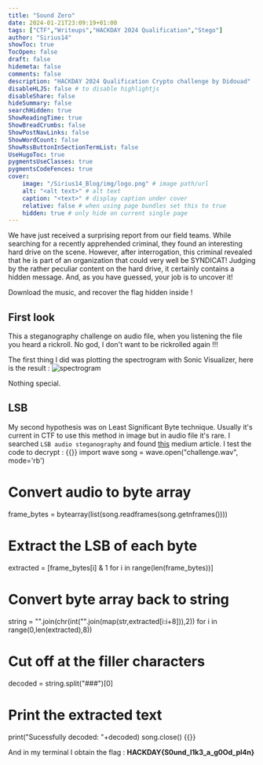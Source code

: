 ```yaml
---
title: "Sound Zero"
date: 2024-01-21T23:09:19+01:00
tags: ["CTF","Writeups","HACKDAY 2024 Qualification","Stego"]
author: "Sirius14"
showToc: true
TocOpen: false
draft: false
hidemeta: false
comments: false
description: "HACKDAY 2024 Qualification Crypto challenge by Didouad"
disableHLJS: false # to disable highlightjs
disableShare: false
hideSummary: false
searchHidden: true
ShowReadingTime: true
ShowBreadCrumbs: false
ShowPostNavLinks: false
ShowWordCount: false
ShowRssButtonInSectionTermList: false
UseHugoToc: true
pygmentsUseClasses: true
pygmentsCodeFences: true
cover:
    image: "/Sirius14_Blog/img/logo.png" # image path/url
    alt: "<alt text>" # alt text
    caption: "<text>" # display caption under cover
    relative: false # when using page bundles set this to true
    hidden: true # only hide on current single page
---
```


We have just received a surprising report from our field teams. While searching for a recently apprehended criminal, they found an interesting hard drive on the scene. However, after interrogation, this criminal revealed that he is part of an organization that could very well be SYNDICAT! Judging by the rather peculiar content on the hard drive, it certainly contains a hidden message. And, as you have guessed, your job is to uncover it! 

Download the music, and recover the flag hidden inside !

## First look

This a steganography challenge on audio file, when you listening the file you heard a rickroll. No god, I don't want to be rickrolled again !!!

The first thing I did was plotting the spectrogram with Sonic Visualizer, here is the result :
![spectrogram](/Sirius14_Blog/img/writeups/sound_zero_1.png)

Nothing special.

## LSB 

My second hypothesis was on Least Significant Byte technique. Usually it's current in CTF to use this method in image but in audio file it's rare.
I searched `LSB audio steganography` and found [this](https://sumit-arora.medium.com/audio-steganography-the-art-of-hiding-secrets-within-earshot-part-2-of-2-c76b1be719b3) medium article. I test the code to decrypt :
{{<highlight txt>}}
import wave
song = wave.open("challenge.wav", mode='rb')
# Convert audio to byte array
frame_bytes = bytearray(list(song.readframes(song.getnframes())))

# Extract the LSB of each byte
extracted = [frame_bytes[i] & 1 for i in range(len(frame_bytes))]
# Convert byte array back to string
string = "".join(chr(int("".join(map(str,extracted[i:i+8])),2)) for i in range(0,len(extracted),8))
# Cut off at the filler characters
decoded = string.split("###")[0]

# Print the extracted text
print("Sucessfully decoded: "+decoded)
song.close()
{{</highlight>}}

And in my terminal I obtain the flag : __HACKDAY{S0und_l1k3_a_g0Od_pl4n}__